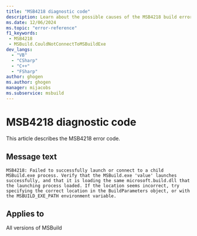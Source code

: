 ```yaml
---
title: "MSB4218 diagnostic code"
description: Learn about the possible causes of the MSB4218 build error, and get troubleshooting tips.
ms.date: 12/06/2024
ms.topic: "error-reference"
f1_keywords:
 - MSB4218
 - MSBuild.CouldNotConnectToMSBuildExe
dev_langs:
  - "VB"
  - "CSharp"
  - "C++"
  - "FSharp"
author: ghogen
ms.author: ghogen
manager: mijacobs
ms.subservice: msbuild
---
```


# MSB4218 diagnostic code

<!-- :::ErrorDefinitionDescription::: -->
<!-- :::editable-content name="introDescription"::: -->
This article describes the MSB4218 error code.
<!-- :::editable-content-end::: -->

## Message text

`MSB4218: Failed to successfully launch or connect to a child MSBuild.exe process. Verify that the MSBuild.exe 'value' launches successfully, and that it is loading the same microsoft.build.dll that the launching process loaded. If the location seems incorrect, try specifying the correct location in the BuildParameters object, or with the MSBUILD_EXE_PATH environment variable.`

<!-- :::editable-content name="postOutputDescription"::: -->
<!--
{StrBegin="MSB4218: "}
-->
<!-- :::editable-content-end::: -->
<!-- :::ErrorDefinitionDescription-end::: -->

## Applies to

All versions of MSBuild

